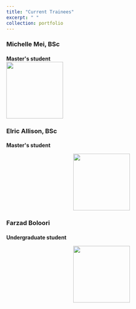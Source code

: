 ```yaml
---
title: "Current Trainees"
excerpt: " "
collection: portfolio
---
```


### Michelle Mei, BSc
#### Master's student <br/><img src='https://raw.github.com/alkhazrb/baraa/master/images/MMei.png' img align="center" width="150" height="150">

### Elric Allison, BSc
#### Master's student <br/><p align="center"><img src='https://raw.github.com/alkhazrb/baraa/master/images/EAllison.png' width="150" height="150">

### Farzad Boloori
#### Undergraduate student <br/><p align="center"><img src='https://raw.github.com/alkhazrb/baraa/master/images/FBoloori.png' width="150" height="150">
